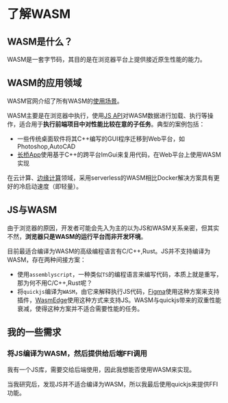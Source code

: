 # 了解WASM

## WASM是什么？

WASM是一套字节码，其目的是在浏览器平台上提供接近原生性能的能力。

## WASM的应用领域

WASM官网介绍了所有WASM的[使用场景](https://webassembly.org/docs/use-cases/)。

WASM主要是在浏览器中执行，使用[JS API](https://developer.mozilla.org/en-US/docs/WebAssembly/Using_the_JavaScript_API)对WASM数据进行加载、执行等操作，适合用于**执行前端项目中对性能比较在意的子任务**。典型的案例包括：

- 一些传统桌面软件将其C++编写的GUI程序迁移到Web平台，如Photoshop,AutoCAD
- [长桥App](https://mp.weixin.qq.com/s/-_NLEbonjEl1F2kyA0yx_A)使用基于C++的跨平台ImGui来复用代码，在Web平台上使用WASM实现

在云计算、[边缘计算](https://unbug.github.io/Pushing-Serverless-to-the-Edge-with-WebAssembly-Runtimes/)领域，采用serverless的WASM相比Docker解决方案具有更好的冷启动速度（即轻量）。

## JS与WASM

由于浏览器的原因，开发者可能会先入为主的以为JS和WASM关系亲密，但其实不然，**浏览器只是WASM的运行平台而非开发环境**。

目前最适合编译为WASM的高级编程语言有C/C++,Rust。JS并不支持编译为WASM，存在两种间接方案：

- 使用`assemblyscript`，一种类似`TS`的编程语言来编写代码，本质上就是重写，那为何不用C/C++,Rust呢？
- 将`quickjs`编译为`WASM`，由它来解释执行JS代码，[Figma](https://www.reddit.com/r/WebAssembly/comments/kjk7t5/comment/ggypnip/?utm_source=share&utm_medium=web2x&context=3)使用这种方案来支持插件，[WasmEdge](https://github.com/WasmEdge/WasmEdge)使用这种方式来支持JS。WASM与quickjs带来的双重性能衰减，使得这种方案并不适合需要性能的任务。

## 我的一些需求

### 将JS编译为WASM，然后提供给后端FFI调用

我有一个JS库，需要交给后端使用，因此我想能否使用WASM来实现。

当我研究后，发现JS并不适合编译为WASM，所以我最后使用quickjs来提供FFI功能。